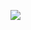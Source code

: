 [![](http://img.youtube.com/vi/qpI1i2JEkUs/0.jpg)](https://www.youtube.com/watch?v=qpI1i2JEkUs&list=PLb6UbFXBdbCrvdXVgY_3jp5swtvW24fYv&index=1)

